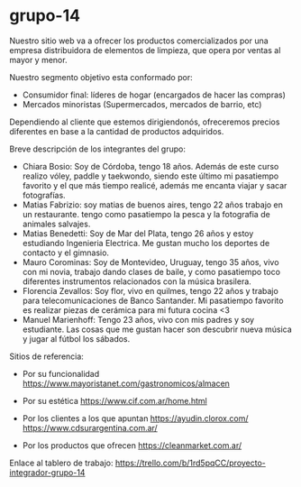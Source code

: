 # grupo-14

Nuestro sitio web va a ofrecer los productos comercializados por una empresa distribuidora de elementos de limpieza, que opera por ventas al mayor y menor.

Nuestro segmento objetivo esta conformado por:

- Consumidor final: líderes de hogar (encargados de hacer las compras)
- Mercados minoristas (Supermercados, mercados de barrio, etc)

Dependiendo al cliente que estemos dirigiendonós, ofreceremos precios diferentes en base a la cantidad de productos adquiridos.

Breve descripción de los integrantes del grupo:

- Chiara Bosio: Soy de Córdoba, tengo 18 años. Además de este curso realizo vóley, paddle y taekwondo, siendo este último mi pasatiempo favorito y el que más tiempo realicé, además me encanta viajar y sacar fotografías.
- Matias Fabrizio: soy matias de buenos aires, tengo 22 años trabajo en un restaurante. tengo como pasatiempo la pesca y la fotografia de animales salvajes.
- Matias Benedetti: Soy de Mar del Plata, tengo 26 años y estoy estudiando Ingenieria Electrica. Me gustan mucho los deportes de contacto y el gimnasio.
- Mauro Corominas: Soy de Montevideo, Uruguay, tengo 35 años, vivo con mi novia, trabajo dando clases de baile, y como pasatiempo toco diferentes instrumentos relacionados con la música brasilera.
- Florencia Zevallos: Soy flor, vivo en quilmes, tengo 22 años y trabajo para telecomunicaciones de Banco Santander. Mi pasatiempo favorito es realizar piezas de cerámica para mi futura cocina <3
- Manuel Marienhoff: Tengo 23 años, vivo con mis padres y soy estudiante. Las cosas que me gustan hacer son descubrir nueva música y jugar al fútbol los sábados.

Sitios de referencia:

- Por su funcionalidad
  https://www.mayoristanet.com/gastronomicos/almacen

- Por su estética
  https://www.cif.com.ar/home.html

- Por los clientes a los que apuntan
  https://ayudin.clorox.com/
  https://www.cdsurargentina.com.ar/

- Por los productos que ofrecen
  https://cleanmarket.com.ar/

Enlace al tablero de trabajo:
https://trello.com/b/1rd5pqCC/proyecto-integrador-grupo-14
